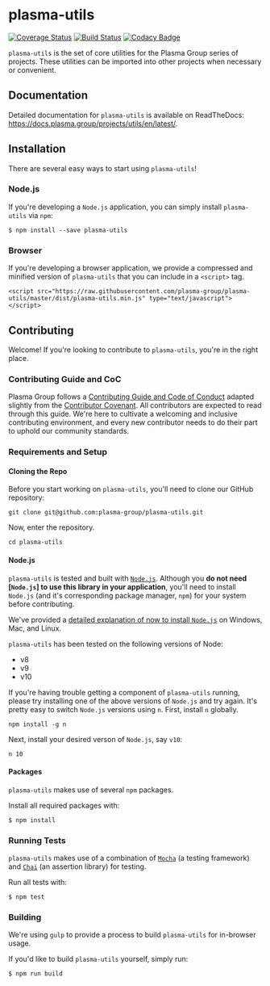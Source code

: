 # plasma-utils
[![Coverage Status](https://coveralls.io/repos/github/plasma-group/plasma-utils/badge.svg?branch=master)](https://coveralls.io/github/plasma-group/plasma-utils?branch=master) [![Build Status](https://travis-ci.org/plasma-group/plasma-utils.svg?branch=master)](https://travis-ci.org/plasma-group/plasma-utils) [![Codacy Badge](https://api.codacy.com/project/badge/Grade/deb13b3afcc44244ad3faa8b9be39585)](https://www.codacy.com/app/kfichter/plasma-utils?utm_source=github.com&amp;utm_medium=referral&amp;utm_content=plasma-group/plasma-utils&amp;utm_campaign=Badge_Grade)

`plasma-utils` is the set of core utilities for the Plasma Group series of projects.
These utilities can be imported into other projects when necessary or convenient.

## Documentation
Detailed documentation for `plasma-utils` is available on ReadTheDocs: https://docs.plasma.group/projects/utils/en/latest/.

## Installation
There are several easy ways to start using `plasma-utils`! 

### Node.js
If you're developing a `Node.js` application, you can simply install `plasma-utils` via `npm`:

```
$ npm install --save plasma-utils
```

### Browser
If you're developing a browser application, we provide a compressed and minified version of `plasma-utils` that you can include in a `<script>` tag.

```
<script src="https://raw.githubusercontent.com/plasma-group/plasma-utils/master/dist/plasma-utils.min.js" type="text/javascript"></script>
```

## Contributing
Welcome! If you're looking to contribute to `plasma-utils`, you're in the right place.

### Contributing Guide and CoC
Plasma Group follows a [Contributing Guide and Code of Conduct](https://github.com/plasma-group/plasma-utils/blob/master/.github/CONTRIBUTING.md) adapted slightly from the [Contributor Covenant](https://www.contributor-covenant.org/version/1/4/code-of-conduct.html).
All contributors are expected to read through this guide.
We're here to cultivate a welcoming and inclusive contributing environment, and every new contributor needs to do their part to uphold our community standards.

### Requirements and Setup
#### Cloning the Repo
Before you start working on `plasma-utils`, you'll need to clone our GitHub repository:

```
git clone git@github.com:plasma-group/plasma-utils.git
```

Now, enter the repository.

```
cd plasma-utils
```

#### Node.js
`plasma-utils` is tested and built with [`Node.js`](https://nodejs.org/en/).
Although you **do not need [`Node.js`] to use this library in your application**, you'll need to install `Node.js` (and it's corresponding package manager, `npm`) for your system before contributing.

We've provided a [detailed explanation of now to install `Node.js`](https://docs.plasma.group/en/latest/src/pigi/reference.html#installing-node-js) on Windows, Mac, and Linux.

`plasma-utils` has been tested on the following versions of Node:

- v8
- v9
- v10

If you're having trouble getting a component of `plasma-utils` running, please try installing one of the above versions of `Node.js` and try again.
It's pretty easy to switch `Node.js` versions using `n`.
First, install `n` globally.

```
npm install -g n
```

Next, install your desired verson of `Node.js`, say `v10`:

```
n 10
```

#### Packages
`plasma-utils` makes use of several `npm` packages.

Install all required packages with:

```
$ npm install
```

### Running Tests
`plasma-utils` makes use of a combination of [`Mocha`](https://mochajs.org/) (a testing framework) and [`Chai`](https://www.chaijs.com/) (an assertion library) for testing.

Run all tests with:

```
$ npm test
```

### Building
We're using `gulp` to provide a process to build `plasma-utils` for in-browser usage.

If you'd like to build `plasma-utils` yourself, simply run:

```
$ npm run build
```
